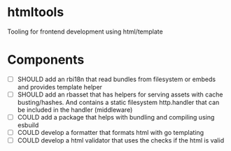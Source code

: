 # htmltools
Tooling for frontend development using html/template

# Components
- [ ] SHOULD add an rbi18n that read bundles from filesystem or embeds and provides template helper
- [ ] SHOULD add an rbasset that has helpers for serving assets with cache busting/hashes. And contains a static filesystem http.handler that can be included in the handler (middleware)
- [ ] COULD add a package that helps with bundling and compiling using esbuild
- [ ] COULD develop a formatter that formats html with go templating
- [ ] COULD develop a html validator that uses the checks if the html is valid